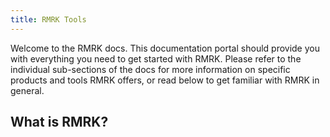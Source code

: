 ```yaml
---
title: RMRK Tools
---
```


Welcome to the RMRK docs. This documentation portal should provide you with everything you need to get started with RMRK. Please refer to the individual sub-sections of the docs for more information on specific products and tools RMRK offers, or read below to get familiar with RMRK in general.

## What is RMRK?